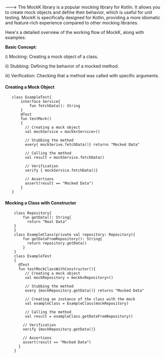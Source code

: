 ---> The MockK library is a popular mocking library for Kotlin. It allows you to create mock objects and define their behavior, which is useful for unit testing. MockK is specifically designed for Kotlin, providing a more idiomatic and feature-rich experience compared to other mocking libraries.

Here's a detailed overview of the working flow of MockK, along with examples:

**Basic Concept**:

  i) Mocking: Creating a mock object of a class.

  ii) Stubbing: Defining the behavior of a mocked method.

  iii) Verification: Checking that a method was called with specific arguments.

  #### Creating a Mock Object

       class ExampleTest{
           interface Service{
               fun fetchData(): String
           }
           @Test
           fun testMock()
           {
             // Creating a mock object
             val mockService = mockk<Service>()

             // Stubbing the method
             every{ mockSerive.fetchData()} returns "Mocked Data"

             // Calling the method
             val result = mockService.fetchData()

             // Verification
             verify { mockService.fetchData()}

             // Assertions
             assert(result == "Mocked Data")
           }
       }

  #### Mocking a Class with Constructor

        class Repository{
            fun getData(): String{
              return "Real Data"
        }
        }
        class ExampleClass(private val repository: Repository){
            fun getDataFromRepository(): String{
              return repository.getData()
            }
        }
        class ExampleTest
        {
          @Test
          fun testMockClassWithConstructor(){
             // Creating a mock object
             val mockRepository = mockk<Repository>()

             // Stubbing the method
             every {mockRepository.getData()} returns "Mocked Data"

             // Creating an instance of the class with the mock
             val exampleClass = ExampleClass(mockRepository)

             // Calling the method
             val result = exampleClass.getDataFromRepository()

            // Verification
            verify {mockRepository.getData()}

            // Assertions
            assert(result == "Mocked Data")
          }
        }

